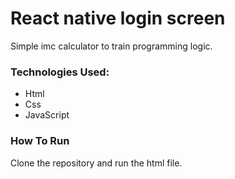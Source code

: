 # React native login screen

Simple imc calculator to train programming logic.

### Technologies Used:

- Html
- Css
- JavaScript

### How To Run

Clone the repository and run the html file.
